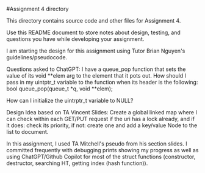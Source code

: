 #Assignment 4 directory

This directory contains source code and other files for Assignment 4.

Use this README document to store notes about design, testing, and
questions you have while developing your assignment.

I am starting the design for this assignment using Tutor Brian Nguyen's guidelines/pseudocode.

Questions asked to ChatGPT: 
I have a queue_pop function that sets the value of its void **elem arg to the element that it pots out. How should I pass in my uintptr_t variable to the function when its header is the following: bool queue_pop(queue_t *q, void **elem);

How can I initialize the uintrptr_t variable to NULL?

Design Idea based on TA Vincent Slides:
Create a global linked map where I can check within each GET/PUT request if the uri has a lock already,
and if it does: check its priority, if not: create one and add a key/value Node to the list to document.

In this assignment, I used TA Mitchell's pseudo from his section slides. I committed frequently with 
debugging prints showing my progress as well as using ChatGPT/Github Copilot for most of the struct functions
(constructor, destructor, searching HT, getting index (hash function)).

